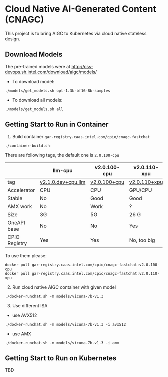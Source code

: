 # Cloud Native AI-Generated Content (CNAGC)

This project is to bring AIGC to Kubernetes via cloud native stateless design.

## Download Models

The pre-trained models were at http://css-devops.sh.intel.com/download/aigc/models/

- To download  model:

```
./models/get_models.sh opt-1.3b-bf16-8b-samples
```

- To download all models:

```
./models/get_models.sh all
```

## Getting Start to Run in Container

1. Build container `gar-registry.caas.intel.com/cpio/cnagc-fastchat`

```
./container-build.sh
```

There are following tags, the default one is `2.0.100-cpu`

| | llm-cpu | v2.0.100-cpu | v2.0.110-xpu |
| -- | -- | -- | -- |
| tag | [v2.1.0.dev+cpu.llm](https://github.com/intel/intel-extension-for-pytorch/tree/v2.1.0.dev+cpu.llm) | [v2.0.100+cpu](https://github.com/intel/intel-extension-for-pytorch/releases/tag/v2.0.100%2Bcpu) | [v2.0.110+xpu](https://github.com/intel/intel-extension-for-pytorch/tree/v2.0.110+xpu) |
| Accelerator | CPU | CPU | GPU/CPU |
| Stable | No | Good | Good |
| AMX work | No | Work | ? |
| Size | 3G | 5G | 26 G|
| OneAPI base | No | No | Yes |
| CPIO Registry | Yes | Yes | No, too big|

To use them please:
```
docker pull gar-registry.caas.intel.com/cpio/cnagc-fastchat:v2.0.100-cpu
docker pull gar-registry.caas.intel.com/cpio/cnagc-fastchat:v2.0.110-xpu
```

2. Run cloud native AIGC container with given model

```
./docker-runchat.sh -m models/vicuna-7b-v1.3
```

3. Use different ISA

- use AVX512

```
./docker-runchat.sh -m models/vicuna-7b-v1.3 -i avx512
```

- use AMX

```
./docker-runchat.sh -m models/vicuna-7b-v1.3 -i amx
```


## Getting Start to Run on Kubernetes

TBD
